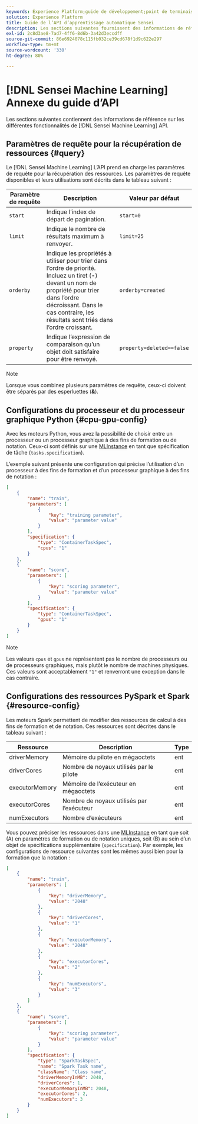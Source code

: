 ```yaml
---
keywords: Experience Platform;guide de développement;point de terminaison;Data Science Workspace;rubriques les plus consultées ;
solution: Experience Platform
title: Guide de l’API d’apprentissage automatique Sensei
description: Les sections suivantes fournissent des informations de référence pour différentes fonctionnalités de l’API Sensei Machine Learning.
exl-id: 2c8d3ae8-7ad7-4ff6-8d6b-3a42d3eccdff
source-git-commit: 86e6924078c115fb032ce39cd678f1d9c622e297
workflow-type: tm+mt
source-wordcount: '330'
ht-degree: 80%

---
```


# [!DNL Sensei Machine Learning] Annexe du guide d’API

Les sections suivantes contiennent des informations de référence sur les différentes fonctionnalités de [!DNL Sensei Machine Learning] API.

## Paramètres de requête pour la récupération de ressources {#query}

Le [!DNL Sensei Machine Learning] L’API prend en charge les paramètres de requête pour la récupération des ressources. Les paramètres de requête disponibles et leurs utilisations sont décrits dans le tableau suivant :

| Paramètre de requête | Description | Valeur par défaut |
| --------------- | ----------- | ------- |
| `start` | Indique l’index de départ de pagination. | `start=0` |
| `limit` | Indique le nombre de résultats maximum à renvoyer. | `limit=25` |
| `orderby` | Indique les propriétés à utiliser pour trier dans l’ordre de priorité. Incluez un tiret (**-**) devant un nom de propriété pour trier dans l’ordre décroissant. Dans le cas contraire, les résultats sont triés dans l’ordre croissant. | `orderby=created` |
| `property` | Indique l’expression de comparaison qu’un objet doit satisfaire pour être renvoyé. | `property=deleted==false` |

>[!NOTE]
>
>Lorsque vous combinez plusieurs paramètres de requête, ceux-ci doivent être séparés par des esperluettes (**&amp;**).

## Configurations du processeur et du processeur graphique Python {#cpu-gpu-config}

Avec les moteurs Python, vous avez la possibilité de choisir entre un processeur ou un processeur graphique à des fins de formation ou de notation. Ceux-ci sont définis sur une [MLInstance](./mlinstances.md) en tant que spécification de tâche (`tasks.specification`).

L’exemple suivant présente une configuration qui précise l’utilisation d’un processeur à des fins de formation et d’un processeur graphique à des fins de notation :

```json
[
    {
        "name": "train",
        "parameters": [
            {
                "key": "training parameter",
                "value": "parameter value"
            }    
        ],
        "specification": {
            "type": "ContainerTaskSpec",
            "cpus": "1"
        }
    },
    {
        "name": "score",
        "parameters": [
            {
                "key": "scoring parameter",
                "value": "parameter value" 
            }
        ],
        "specification": {
            "type": "ContainerTaskSpec",
            "gpus": "1"
        }
    }
]
```

>[!NOTE]
>
>Les valeurs `cpus` et `gpus` ne représentent pas le nombre de processeurs ou de processeurs graphiques, mais plutôt le nombre de machines physiques. Ces valeurs sont acceptablement `"1"` et renverront une exception dans le cas contraire.

## Configurations des ressources PySpark et Spark {#resource-config}

Les moteurs Spark permettent de modifier des ressources de calcul à des fins de formation et de notation. Ces ressources sont décrites dans le tableau suivant :

| Ressource | Description | Type |
| -------- | ----------- | ---- |
| driverMemory | Mémoire du pilote en mégaoctets | ent |
| driverCores | Nombre de noyaux utilisés par le pilote | ent |
| executorMemory | Mémoire de l’exécuteur en mégaoctets | ent |
| executorCores | Nombre de noyaux utilisés par l’exécuteur | ent |
| numExecutors | Nombre d’exécuteurs | ent |

Vous pouvez préciser les ressources dans une [MLInstance](./mlinstances.md) en tant que soit (A) en paramètres de formation ou de notation uniques, soit (B) au sein d’un objet de spécifications supplémentaire (`specification`). Par exemple, les configurations de ressource suivantes sont les mêmes aussi bien pour la formation que la notation :

```json
[
    {
        "name": "train",
        "parameters": [
            {
                "key": "driverMemory",
                "value": "2048"
            },
            {
                "key": "driverCores",
                "value": "1"
            },
            {
                "key": "executorMemory",
                "value": "2048"
            },
            {
                "key": "executorCores",
                "value": "2"
            },
            {
                "key": "numExecutors",
                "value": "3"
            }
        ]
    },
    {
        "name": "score",
        "parameters": [
            {
                "key": "scoring parameter",
                "value": "parameter value"
            }
        ],
        "specification": {
            "type": "SparkTaskSpec",
            "name": "Spark Task name",
            "className": "Class name",
            "driverMemoryInMB": 2048,
            "driverCores": 1,
            "executorMemoryInMB": 2048,
            "executorCores": 2,
            "numExecutors": 3
        }
    }
]
```
